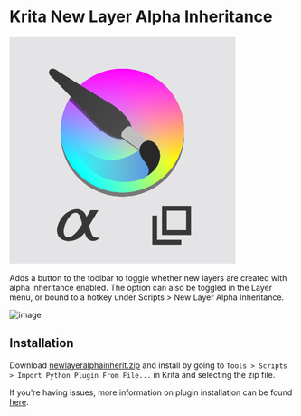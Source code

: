 # Krita New Layer Alpha Inheritance

![](icon.jpg)

Adds a button to the toolbar to toggle whether new layers are created with alpha inheritance enabled. The option can also be toggled in the Layer menu, or bound to a hotkey under Scripts > New Layer Alpha Inheritance.

![image](./resources/button_image.PNG)

## Installation

Download [newlayeralphainherit.zip](http://github.com/dninosores/krita-new-layer-alpha-inherit/releases/latest/download/newlayeralphainherit.zip) and install by going to `Tools > Scripts > Import Python Plugin From File...` in Krita and selecting the zip file.

If you're having issues, more information on plugin installation can be found [here](https://docs.krita.org/en/user_manual/python_scripting/install_custom_python_plugin.html).
